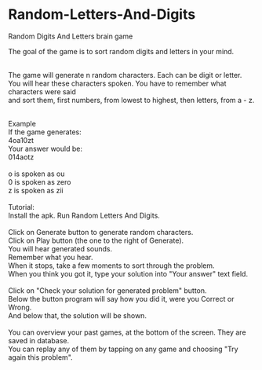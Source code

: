 # Random-Letters-And-Digits
Random Digits And Letters brain game

The goal of the game is to sort random digits and letters in your mind.<br><br>

The game will generate n random characters. Each can be digit or letter. <br>
You will hear these characters spoken. You have to remember what characters were said <br>
and sort them, first numbers, from lowest to highest, then letters, from a - z.<br><br>

Example<br>
If the game generates:<br>
4oa10zt<br>
Your answer would be:<br>
014aotz<br>
<br>
o is spoken as ou<br>
0 is spoken as zero<br>
z is spoken as zii<br>
<br>
Tutorial:<br>
Install the apk. Run Random Letters And Digits.<br>
<br>
Click on Generate button to generate random characters.<br>
Click on Play button (the one to the right of Generate).<br>
You will hear generated sounds.<br>
Remember what you hear.<br>
When it stops, take a few moments to sort through the problem.<br>
When you think you got it, type your solution into "Your answer" text field.<br>
<br>
Click on "Check your solution for generated problem" button.<br>
Below the button program will say how you did it, were you Correct or Wrong.<br>
And below that, the solution will be shown.<br>
<br>
You can overview your past games, at the bottom of the screen. They are saved in database. <br>
You can replay any of them by tapping on any game and choosing "Try again this problem".<br>











